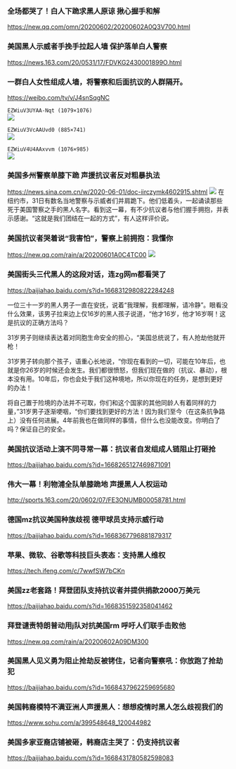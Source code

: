 ### 全场都哭了！白人下跪求黑人原谅 揪心握手和解
https://new.qq.com/omn/20200602/20200602A0Q3V700.html

### 美国黑人示威者手挽手拉起人墙 保护落单白人警察
https://news.163.com/20/0531/17/FDVKG2430001899O.html

### 一群白人女性组成人墙，将警察和后面抗议的人群隔开。
https://weibo.com/tv/v/J4snSqgNC

`EZWiuV3UYAA-Nqt (1079×1076)`<br>
![](https://pbs.twimg.com/media/EZWiuV3UYAA-Nqt?format=jpg&name=orig)

`EZWiuV3VcAAUvd0 (885×741)`<br>
![](https://pbs.twimg.com/media/EZWiuV3VcAAUvd0?format=jpg&name=orig)

`EZWiuV4U4AAxvvm (1076×985)`<br>
![](https://pbs.twimg.com/media/EZWiuV4U4AAxvvm?format=jpg&name=orig)

### 美国多州警察单膝下跪 声援抗议者反对粗暴执法
https://news.sina.com.cn/w/2020-06-01/doc-iirczymk4602915.shtml
![](https://n.sinaimg.cn/news/crawl/61/w550h311/20200601/3739-iumkapv8712625.jpg)
在纽约市，31日有数名当地警察与示威者们并肩跪下。他们低着头，一起诵读那些死于美国警察之手的黑人名字。看到这一幕，有不少抗议者与他们握手拥抱，并表示感谢。“这就是我们团结在一起的方式”，有人这样评价说。

### 美国抗议者哭着说“我害怕”，警察上前拥抱：我懂你
https://new.qq.com/rain/a/20200601A0C4TC00
![](https://inews.gtimg.com/newsapp_bt/0/11852474879/)

### 美国街头三代黑人的这段对话，连zg网m都看哭了
https://baijiahao.baidu.com/s?id=1668312980822284248

一位三十一岁的黑人男子一直在安抚，说着“我理解，我都理解，请冷静”。眼看没什么效果，该男子拉来边上仅16岁的黑人孩子说道，“他才16岁，他才16岁啊！这是抗议的正确方法吗？

31岁男子则继续表达着对同胞生命安全的担心，“美国总统说了，有人抢劫他就开枪！

31岁男子转向那个孩子，语重心长地说，“你现在看到的一切，可能在10年后，也就是你26岁的时候还会发生。我们都很愤怒，但我们现在做的（抗议、暴动），根本没有用。10年后，你也会处于我们这种境地，所以你现在的任务，是想到更好的办法！

将自己置于险境的办法并不可取，你们和这个国家的其他同龄人有着同样的力量，”31岁男子逐渐哽咽，“你们要找到更好的方法！因为我们至今（在这条抗争路上）没有任何进展。4年前我也在做同样的事情，但什么也没能改变。你明白了吗？保证自己的安全。

### 美国抗议活动上演不同寻常一幕：抗议者自发组成人链阻止打砸抢
https://baijiahao.baidu.com/s?id=1668265127469871091

### 伟大一幕！利物浦全队单膝跪地 声援黑人人权运动
http://sports.163.com/20/0602/07/FE3ONUMB00058781.html

### 德国mz抗议美国种族歧视 德甲球员支持示威行动
https://baijiahao.baidu.com/s?id=1668367796881879317

### 苹果、微软、谷歌等科技巨头表态：支持黑人维权
https://tech.ifeng.com/c/7wwfSW7bCKn

### 美国zz老套路！拜登团队支持抗议者并提供捐款2000万美元
https://baijiahao.baidu.com/s?id=1668351592358041462

### 拜登谴责特朗普动用j队对抗美国rm 呼吁人们联手击败他
https://new.qq.com/rain/a/20200602A09DM300

### 美国黑人见义勇为阻止抢劫反被铐住，记者向警察吼：你放跑了抢劫犯
https://baijiahao.baidu.com/s?id=1668437962259695680

### 美国韩裔模特不满亚洲人声援黑人：想想疫情时黑人怎么歧视我们的
https://www.sohu.com/a/399548648_120044982

### 美国多家亚裔店铺被砸，韩裔店主哭了：仍支持抗议者
https://baijiahao.baidu.com/s?id=1668431780582598083
